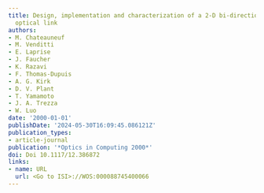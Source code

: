 ```yaml
---
title: Design, implementation and characterization of a 2-D bi-directional free-space
  optical link
authors:
- M. Chateauneuf
- M. Venditti
- E. Laprise
- J. Faucher
- K. Razavi
- F. Thomas-Dupuis
- A. G. Kirk
- D. V. Plant
- T. Yamamoto
- J. A. Trezza
- W. Luo
date: '2000-01-01'
publishDate: '2024-05-30T16:09:45.086121Z'
publication_types:
- article-journal
publication: '*Optics in Computing 2000*'
doi: Doi 10.1117/12.386872
links:
- name: URL
  url: <Go to ISI>://WOS:000088745400066
---
```

